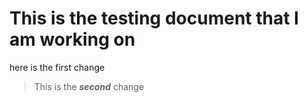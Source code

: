 # This is the testing document that I am working on  
here is the first change

>This is the **_second_** change